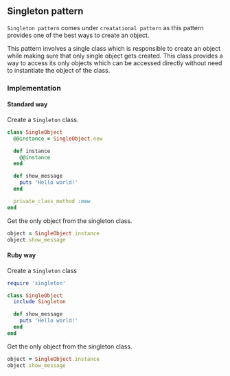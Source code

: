 ## Singleton pattern

`Singleton pattern` comes under `creatational pattern` as this pattern provides one of the best ways to create an object.

This pattern involves a single class which is responsible to create an object while making sure that only single object gets created. This class provides a way to access its only objects which can be accessed directly without need to instantiate the object of the class.

### Implementation

#### Standard way

Create a `Singleton` class.

```ruby
class SingleObject
  @@instance = SingleObject.new

  def instance
    @@instance
  end

  def show_message
    puts 'Hello world!'
  end

  private_class_method :new
end
```

Get the only object from the singleton class.

```ruby
object = SingleObject.instance
object.show_message
```

#### Ruby way

Create a `Singleton` class

```ruby
require 'singleton'

class SingleObject
  include Singleton

  def show_message
    puts 'Hello world!'
  end
end
```

Get the only object from the singleton class.

```ruby
object = SingleObject.instance
object.show_message
```
